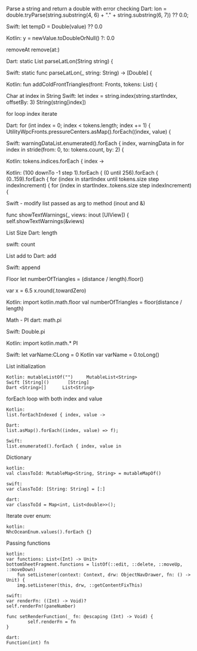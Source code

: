 Parse a string and return a double with error checking
Dart:
lon = double.tryParse(string.substring(4, 6) + "." + string.substring(6, 7)) ??  0.0;

Swift:
let tempD = Double(value) ?? 0.0

Kotlin:
y = newValue.toDoubleOrNull() ?: 0.0


removeAt
remove(at:)


Dart:
static List<double> parseLatLon(String string) {

Swift:
static func parseLatLon(_ string: String) -> [Double] {

Kotlin:
fun addColdFrontTriangles(front: Fronts, tokens: List<String>) {



Char at index in String
Swift:
let index = string.index(string.startIndex, offsetBy: 3)
String(string[index])   

for loop index iterate

Dart:
for (int index = 0; index < tokens.length; index += 1) {
UtilityWpcFronts.pressureCenters.asMap().forEach((index, value) {


Swift:
warningDataList.enumerated().forEach { index, warningData in
for index in stride(from: 0, to: tokens.count, by: 2) {

Kotlin:
tokens.indices.forEach { index ->

Kotlin:
(100 downTo -1 step 1).forEach {
(0 until 256).forEach {
(0..159).forEach {
for (index in startIndex until tokens.size step indexIncrement) {
for (index in startIndex..tokens.size step indexIncrement) {

Swift - modify list passed as arg to method (inout and &)

func showTextWarnings(_ views: inout [UIView]) {
self.showTextWarnings(&views)




List Size
Dart:
length

swift:
count


List add to
Dart:
add

Swift:
append



Floor
let numberOfTriangles = (distance / length).floor()

var x = 6.5
x.round(.towardZero)

Kotlin:
import kotlin.math.floor
val numberOfTriangles = floor(distance / length)


Math - PI
dart:
math.pi

Swift:
Double.pi

Kotlin:
import kotlin.math.*
PI



Swift: let varName:CLong = 0
Kotlin var varName = 0.toLong()


List initialization
```
Kotlin: mutableListOf("")     MutableList<String>
Swift [String]()       [String]
Dart <String>[]      List<String>
```

forEach loop with both index and value
```
Kotlin:
list.forEachIndexed { index, value ->

Dart:
list.asMap().forEach((index, value) => f);

Swift:
list.enumerated().forEach { index, value in
```

Dictionary
```
kotlin:
val classToId: MutableMap<String, String> = mutableMapOf()

swift:
var classToId: [String: String] = [:]

dart:
var classToId = Map<int, List<double>>();
```

Iterate over enum:
```
kotlin:
NhcOceanEnum.values().forEach {}
```
Passing functions
```
kotlin:
var functions: List<(Int) -> Unit>
bottomSheetFragment.functions = listOf(::edit, ::delete, ::moveUp, ::moveDown)
    fun setListener(context: Context, drw: ObjectNavDrawer, fn: () -> Unit) {
    img.setListener(this, drw, ::getContentFixThis)

swift:
var renderFn: ((Int) -> Void)?
self.renderFn!(paneNumber)

func setRenderFunction(_ fn: @escaping (Int) -> Void) {
        self.renderFn = fn
}

dart:
Function(int) fn

```
